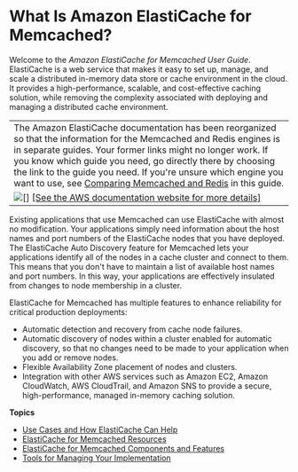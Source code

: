 # What Is Amazon ElastiCache for Memcached?<a name="WhatIs"></a>

Welcome to the *Amazon ElastiCache for Memcached User Guide*\. ElastiCache is a web service that makes it easy to set up, manage, and scale a distributed in\-memory data store or cache environment in the cloud\. It provides a high\-performance, scalable, and cost\-effective caching solution, while removing the complexity associated with deploying and managing a distributed cache environment\.


|  | 
| --- |
|    The Amazon ElastiCache documentation has been reorganized so that the information for the Memcached and Redis engines is in separate guides\. Your former links might no longer work\. If you know which guide you need, go directly there by choosing the link to the guide you need\. If you're unsure which engine you want to use, see [Comparing Memcached and Redis](SelectEngine.md) in this guide\.   | 
|  ![\[\]](http://docs.aws.amazon.com/AmazonElastiCache/latest/mem-ug/images/memcached-icon.png) [\[See the AWS documentation website for more details\]](http://docs.aws.amazon.com/AmazonElastiCache/latest/mem-ug/WhatIs.html) |  ![\[\]](http://docs.aws.amazon.com/AmazonElastiCache/latest/mem-ug/images/redis-icon.png) [\[See the AWS documentation website for more details\]](http://docs.aws.amazon.com/AmazonElastiCache/latest/mem-ug/WhatIs.html) | 

Existing applications that use Memcached can use ElastiCache with almost no modification\. Your applications simply need information about the host names and port numbers of the ElastiCache nodes that you have deployed\. The ElastiCache Auto Discovery feature for Memcached lets your applications identify all of the nodes in a cache cluster and connect to them\. This means that you don't have to maintain a list of available host names and port numbers\. In this way, your applications are effectively insulated from changes to node membership in a cluster\.

ElastiCache for Memcached has multiple features to enhance reliability for critical production deployments:
+ Automatic detection and recovery from cache node failures\.
+ Automatic discovery of nodes within a cluster enabled for automatic discovery, so that no changes need to be made to your application when you add or remove nodes\.
+ Flexible Availability Zone placement of nodes and clusters\.
+ Integration with other AWS services such as Amazon EC2, Amazon CloudWatch, AWS CloudTrail, and Amazon SNS to provide a secure, high\-performance, managed in\-memory caching solution\.

**Topics**
+ [Use Cases and How ElastiCache Can Help](elasticache-use-cases.md)
+ [ElastiCache for Memcached Resources](WhatIs.FirstTimeUser.md)
+ [ElastiCache for Memcached Components and Features](WhatIs.Components.md)
+ [Tools for Managing Your Implementation](WhatIs.Managing.md)